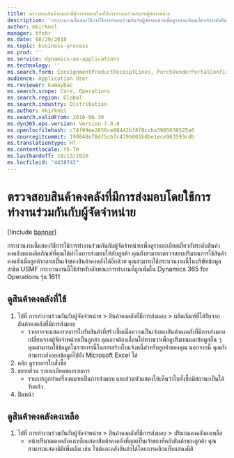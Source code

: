 ```yaml
---
title: ตรวจสอบสินค้าคงคลังที่มีการส่งมอบโดยใช้การทำงานร่วมกันกับผู้จัดจำหน่าย
description: 'กระบวนงานนี้แสดงวิธีการใช้การทำงานร่วมกันกับผู้จัดจำหน่ายเพื่อดูรายละเอียดเกี่ยวกับระดับสินค้าคงคลังของผลิตภัณฑ์ที่คุณได้ทำในการส่งมอบให้กับลูกค้า '
author: mkirknel
manager: tfehr
ms.date: 08/29/2018
ms.topic: business-process
ms.prod: ''
ms.service: dynamics-ax-applications
ms.technology: ''
ms.search.form: ConsignmentProductReceiptLines, PurchVendorPortalConfirmedOrders, DefaultDashboard, ConsignmentVendorPortalOnhand
audience: Application User
ms.reviewer: kamaybac
ms.search.scope: Core, Operations
ms.search.region: Global
ms.search.industry: Distribution
ms.author: mkirknel
ms.search.validFrom: 2016-06-30
ms.dyn365.ops.version: Version 7.0.0
ms.openlocfilehash: c74f09ee2056ce88442bf8f8ccba3985638525a6
ms.sourcegitcommit: 199848e78df5cb7c439b001bdbe1ece963593cdb
ms.translationtype: HT
ms.contentlocale: th-TH
ms.lasthandoff: 10/13/2020
ms.locfileid: "4438743"
---
```

# <a name="monitor-consignment-inventory-using-vendor-collaboration"></a>ตรวจสอบสินค้าคงคลังที่มีการส่งมอบโดยใช้การทำงานร่วมกันกับผู้จัดจำหน่าย

[!include [banner](../../includes/banner.md)]

กระบวนงานนี้แสดงวิธีการใช้การทำงานร่วมกันกับผู้จัดจำหน่ายเพื่อดูรายละเอียดเกี่ยวกับระดับสินค้าคงคลังของผลิตภัณฑ์ที่คุณได้ทำในการส่งมอบให้กับลูกค้า  คุณยังสามารถตรวจสอบปริมาณการใช้สินค้าคงคลังเมื่อลูกค้ากลายเป็นเจ้าของสินค้าคงคลังได้อีกด้วย คุณสามารถใช้กระบวนงานนี้ในบริษัทข้อมูลสาธิต USMF กระบวนงานนี้ใช้สำหรับลักษณะการทำงานที่ถูกเพิ่มใน Dynamics 365 for Operations รุ่น 1611


## <a name="view-consumed-inventory"></a>ดูสินค้าคงคลังที่ใช้
1. ไปที่ การทำงานร่วมกันกับผู้จัดจำหน่าย > สินค้าคงคลังที่มีการส่งมอบ > ผลิตภัณฑ์ที่ได้รับจากสินค้าคงคลังที่มีการส่งมอบ
    * รายการจะแสดงรายการใบรับสินค้าที่สร้างขึ้นเมื่อความเป็นเจ้าของสินค้าคงคลังที่มีการส่งมอบเปลี่ยนจากผู้จัดจำหน่ายเป็นลูกค้า  คุณอาจต้องเลื่อนไปทางขวาเพื่อดูปริมาณและข้อมูลอื่น ๆ คุณสามารถใช้ข้อมูลในรายการนี้ในการสร้างใบแจ้งหนี้สำหรับลูกค้าของคุณ  นอกจากนี้ คุณยังสามารถส่งออกข้อมูลไปยัง Microsoft Excel ได้   
2. คลิก ดูรายการใบสั่งซื้อ
3. ขยายส่วน รายละเอียดของรายการ
    * รายการถูกทำเครื่องหมายเป็นการส่งมอบ และส่วนหัวแสดงให้เห็นว่าใบสั่งซื้อมีสถานะเป็นได้รับแล้ว  
4. ปิดหน้า

## <a name="view-on-hand-inventory"></a>ดูสินค้าคงคลังคงเหลือ
1. ไปที่ การทำงานร่วมกันกับผู้จัดจำหน่าย > สินค้าคงคลังที่มีการส่งมอบ > ปริมาณคงคลังคงเหลือ
    * หน้าปริมาณคงคลังคงเหลือแสดงสินค้าคงคลังที่คุณเป็นเจ้าของที่คลังสินค้าของลูกค้า คุณสามารถแสดงมิติเพิ่มเติม เช่น ไซต์และคลังสินค้าได้โดยการคลิกแท็บแสดงมิติ   

